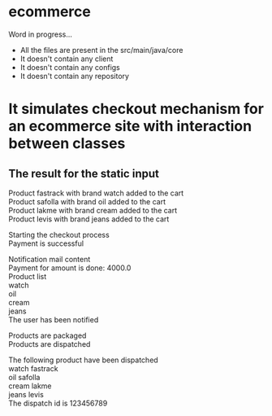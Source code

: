 # ecommerce

Word in progress...

* All the files are present in the src/main/java/core
* It doesn't contain any client
* It doesn't contain any configs
* It doesn't contain any repository

# It simulates checkout mechanism for an ecommerce site with interaction between classes



## The result for the static input

Product fastrack with brand watch added to the cart  
Product safolla with brand oil added to the cart  
Product lakme with brand cream added to the cart  
Product levis with brand jeans added to the cart  

Starting the checkout process  
Payment is successful  

Notification mail content  
Payment for amount is done: 4000.0  
Product list  
watch  
oil  
cream  
jeans  
The user has been notified  

Products are packaged  
Products are dispatched  

The following product have been dispatched  
watch fastrack  
oil safolla  
cream lakme  
jeans levis  
The dispatch id is 123456789  
